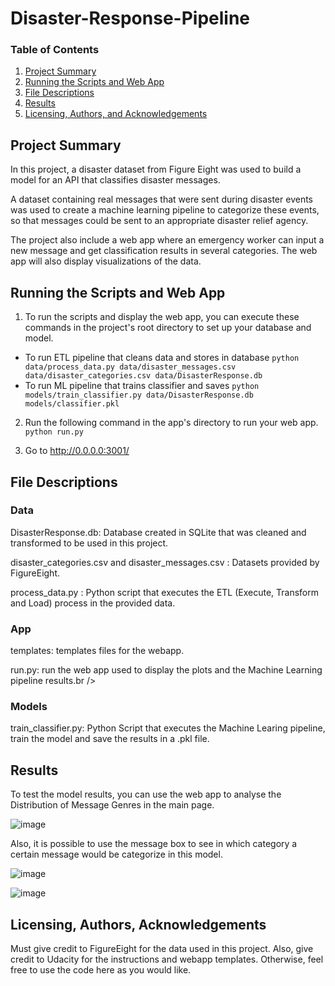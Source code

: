 # Disaster-Response-Pipeline

### Table of Contents

1. [Project Summary](#summary)
2. [Running the Scripts and Web App](#scripts)
3. [File Descriptions](#files)
4. [Results](#results)
5. [Licensing, Authors, and Acknowledgements](#licensing)

## Project Summary <a name="summmary"></a>
In this project, a disaster dataset from Figure Eight was used to build a model for an API that classifies disaster messages.

A dataset containing real messages that were sent during disaster events was used to create a machine learning pipeline to categorize these events, so that messages could be sent to an appropriate disaster relief agency.

The project also include a web app where an emergency worker can input a new message and get classification results in several categories. The web app will also display visualizations of the data.

## Running the Scripts and Web App <a name="Scripts"></a>

1. To run the scripts and display the web app, you can execute these commands in the project's root directory to set up your database and model.

- To run ETL pipeline that cleans data and stores in database
      `python data/process_data.py data/disaster_messages.csv data/disaster_categories.csv data/DisasterResponse.db`
- To run ML pipeline that trains classifier and saves
      `python models/train_classifier.py data/DisasterResponse.db models/classifier.pkl`

2. Run the following command in the app's directory to run your web app.
    `python run.py`

3. Go to http://0.0.0.0:3001/

## File Descriptions <a name="files"></a>

### Data 
DisasterResponse.db: Database created in SQLite that was cleaned and transformed to be used in this project.

disaster_categories.csv and disaster_messages.csv : Datasets provided by FigureEight.

process_data.py : Python script that executes the ETL (Execute, Transform and Load) process in the provided data. <br />

### App
templates: templates files for the webapp. 

run.py: run the web app used to display the plots and the Machine Learning pipeline results.br />

### Models
train_classifier.py: Python Script that executes the Machine Learing pipeline, train the model and save the results in a .pkl file. <br />


## Results<a name="results"></a>

To test the model results, you can use the web app to analyse the Distribution of Message Genres in the main page.

![image](https://user-images.githubusercontent.com/11930892/113063655-0d542780-918c-11eb-81ac-96845c674585.png)

Also, it is possible to use the message box to see in which category a certain message would be categorize in this model.

![image](https://user-images.githubusercontent.com/11930892/113064088-c155b280-918c-11eb-8bf6-9252b183bb8c.png)

![image](https://user-images.githubusercontent.com/11930892/113064164-ddf1ea80-918c-11eb-837d-dbc95b525be0.png)


## Licensing, Authors, Acknowledgements<a name="licensing"></a>

Must give credit to FigureEight for the data used in this project. Also, give credit to Udacity for the instructions and webapp templates.  Otherwise, feel free to use the code here as you would like.

